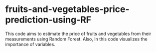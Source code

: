 # fruits-and-vegetables-price-prediction-using-RF
This code aims to estimate the price of fruits and vegetables from their measurements using Random Forest. Also, In this code visualizes the importance of variables.
